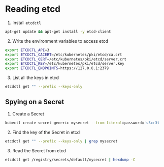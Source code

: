 # Reading etcd

1. Install `etcdctl`

```sh
apt-get update && apt-get install -y etcd-client
```

2. Write the environment variables to access etcd

```sh
export ETCDCTL_API=3
export ETCDCTL_CACERT=/etc/kubernetes/pki/etcd/ca.crt
export ETCDCTL_CERT=/etc/kubernetes/pki/etcd/server.crt
export ETCDCTL_KEY=/etc/kubernetes/pki/etcd/server.key
export ETCDCTL_ENDPOINTS=https://127.0.0.1:2379
```

3. List all the keys in etcd

```sh
etcdctl get "" --prefix --keys-only
```

## Spying on a Secret

1. Create a Secret

```sh
kubectl create secret generic mysecret --from-literal=password='s3cr3t'
```

2. Find the key of the Secret in etcd

```sh
etcdctl get "" --prefix --keys-only | grep mysecret
```

3. Read the Secret from etcd

```sh
etcdctl get /registry/secrets/default/mysecret | hexdump -C
```
